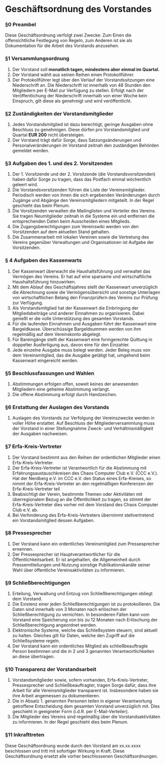 Geschäftsordnung des Vorstandes
===============================

### §0 Preambel
Diese Geschäftsordnung verfolgt zwei Zwecke: Zum Einen die offensichtliche Festlegung von Regeln, zum Anderen ist sie als Dokumentation für die Arbeit des Vorstands anzusehen.

### §1 Versammlungsordnung
 1. Der Vorstand soll **monatlich tagen, mindestens aber einmal im Quartal.**
 2. Der Vorstand wählt aus seinen Reihen einen Protokollführer.
 3. Der Protokollführer legt über den Verlauf der Vorstandssitzungen eine Niederschrift an. Die Niederschrift ist innerhalb von 48 Stunden den Mitgliedern per E-Mail zur Verfügung zu stellen. Erfolgt nach der Veröffentlichung der Niederschrift innerhalb von einer Woche kein Einspruch, gilt diese als genehmigt und wird veröffentlicht.

### §2 Zuständigkeiten der Vorstandsmitglieder
 1. Jedes Vorstandsmitglied ist dazu berechtigt, geringe Ausgaben ohne Beschluss zu genehmigen. Diese dürfen pro Vorstandsmitglied und Quartal **EUR 200** nicht übersteigen.
 2. Der Vorstand trägt dafür Sorge, dass Satzungsänderungen und Personalveränderungen im Vorstand zeitnah den zuständigen Behörden gemeldet werden.

### §3 Aufgaben des 1. und des 2. Vorsitzenden
 1. Der 1. Vorsitzende und der 2. Vorsitzende (die Vorstandsvorsitzenden) haben dafür Sorge zu tragen, dass das Postfach einmal wöchentlich geleert wird.
 2. Die Vorstandsvorsitzenden führen die Liste der Vereinsmitglieder. Periodisch werden von ihnen die sich ergebenden Veränderungen durch Zugänge und Abgänge den Vereinsmitgliedern mitgeteilt. In der Regel geschieht das beim Plenum.
 3. Die Vorsitzenden verwalten die Mailinglisten und Verteiler des Vereins. Sie tragen Neumitglieder zeitnah in die Systeme ein und entfernen die entsprechenden Daten beim Ausscheiden eines Mitglieds.
 4. Die Zugangsberechtigungen zum Vereinswiki werden von den Vorsitzenden auf dem aktuellen Stand gehalten.
 5. Die Zusammenarbeit mit lokalen Vereinen sowie die Vertretung des Vereins gegenüber Verwaltungen und Organisationen ist Aufgabe der Vorsitzenden.

### § 4 Aufgaben des Kassenwarts
 1. Der Kassenwart überwacht die Haushaltsführung und verwaltet das Vermögen des Vereins. Er hat auf eine sparsame und wirtschaftliche Haushaltsführung hinzuwirken.
 2. Mit dem Ablauf des Geschäftsjahres stellt der Kassenwart unverzüglich die Abrechnung sowie die Vermögensübersicht und sonstige Unterlagen von wirtschaftlichen Belang den Finanzprüfern des Vereins zur Prüfung zur Verfügung.
 3. Als Vorstandsmitglied hat der Kassenwart die Einbringung der Mitgliedsbeiträge und anderer Einnahmen zu organisieren. Dabei genießt er die volle Unterstützung des gesamten Vorstands.
 4. Für die laufenden Einnahmen und Ausgaben führt der Kassenwart eine Bargeldkasse. Überschüssige Bargeldsummen werden von ihm regelmäßig auf dem Vereinskonto abgelegt.
 5. Für Bareingänge stellt der Kassenwart eine formgerechte Quittung in doppelter Ausfertigung aus, davon eine für den Einzahler.
 6. Jede einzelne Ausgabe muss belegt werden. Jeder Beleg muss von dem Vereinsmitglied, das die Ausgabe getätigt hat, umgehend beim Kassenwart eingereicht werden.

### §5 Beschlussfassungen und Wahlen
 1. Abstimmungen erfolgen offen, soweit keines der anwesenden Mitgliedern eine geheime Abstimmung verlangt.
 2. Die offene Abstimmung erfolgt durch Handzeichen.

### §6 Erstattung der Auslagen des Vorstands
 1. Auslagen des Vorstands zur Verfolgung der Vereinszwecke werden in voller Höhe erstattet. Auf Beschluss der Mitgliederversammlung muss der Vorstand in einer Stellungnahme Zweck- und Verhältnismäßigkeit der Ausgaben nachweisen.

### §7 Erfa-Kreis-Vertreter
 1. Der Vorstand bestimmt aus den Reihen der ordentlichen Mitglieder einen Erfa-Kreis-Vertreter.
 2. Der Erfa-Kreis-Vertreter ist Verantwortlich für die Abstimmung mit Erfahrungsaustauschkreisen des Chaos Computer Club e.V. (CCC e.V.). Hat der Nerdberg e.V. im CCC e.V. den Status eines Erfa-Kreises, so nimmt der Erfa-Kreis-Vertreter an den regelmäßigen Konferenzen der Erfa-Kreis-Vertreter teil
 3. Beabsichtigt der Verein, bestimmte Themen oder Aktivitäten mit überregionalem Bezug an die Öffentlichkeit zu tragen, so stimmt der Erfa-Kreis-Vertreter dies vorher mit dem Vorstand des Chaos Computer Club e.V. ab.
 4. Bei Verhinderung des Erfa-Kreis-Vertreters übernimmt stellvertretend ein Vorstandsmitglied dessen Aufgaben.

### §8 Pressesprecher
 1. Der Vorstand kann ein ordentliches Vereinsmitglied zum Pressesprecher ernennen.
 2. Der Pressesprecher ist Hauptverantwortlicher für die Öffentlichkeitsarbeit. Er ist angehalten, die Allgemeinheit durch Pressemitteilungen und Nutzung sonstige Publikationskanäle seiner Wahl über öffentliche Vereinsaktivitäten zu informieren.

### §9 Schließberechtigungen
 1. Erteilung, Verwaltung und Entzug von Schließberechtigungen obliegt dem Vorstand.
 2. Die Existenz einer jeden Schließberechtigungen ist zu protokollieren. Die Daten sind innerhalb von 3 Monaten nach erlöschen der Schließberechtigung zu vernichten. In besonderen Fällen kann vom Vorstand eine Speicherung von bis zu 12 Monaten nach Erlöschung der Schließberechtigung angeordnet werden.
 3. Elektronische Systeme, welche das Schließsystem steuern, sind aktuell zu halten. Gleiches gilt für Daten, welche den Zugriff auf die Schließsysteme regeln.
 4. Der Vorstand kann ein ordentliches Mitglied als schließbeauftragte Person bestimmen und die in 2 und 3 genannten Verantwortlichkeiten an diese übertragen.

### §10 Transparenz der Vorstandsarbeit
 1. Vorstandsmitglieder sowie, sofern vorhanden, Erfa-Kreis-Vertreter, Pressesprecher und Schließbeauftragter, tragen Sorge dafür, dass ihre Arbeit für alle Vereinsmitglieder transparent ist. Insbesondere haben sie ihre Arbeit angemessen zu dokumentieren.
 2. Die in Absatz 1. genannten Personen teilen in eigener Verantwortung getroffene Entscheidung dem gesamten Vorstand unverzüglich mit. Dies geschieht in geeigneter Form (i.d.R. per E-Mail-Verteiler).
 3. Die Mitglieder des Vereins sind regelmäßig über die Vorstandsaktivitäten zu informieren. In der Regel geschieht dies beim Plenum.

### §11 Inkrafttreten
Diese Geschäftsordnung wurde durch den Vorstand am xx.xx.xxxx beschlossen und tritt mit sofortiger Wirkung in Kraft. Diese Geschäftsordnung ersetzt alle vorher beschlossenen Geschäftsordnungen.